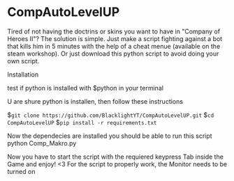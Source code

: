 # CompAutoLevelUP
Tired of not having the doctrins or skins you want to have in "Company of Heroes II"? The solution is simple. Just make a script fighting against a bot that kills him in 5 minutes with the help of a cheat menue (available on the steam workshop). Or just download this python script to avoid doing your own script.

Installation

test if python is installed with $python in your terminal

U are shure python is installen, then follow these instructions

$```git clone https://github.com/BlacklightYT/CompAutoLevelUP.git```
$```cd CompAutoLevelUP```
$```pip install -r requirements.txt```

Now the dependecies are installed you should be able to run this script
python Comp_Makro.py 

Now you have to start the script with the requiered keypress
Tab inside the Game and enjoy! <3
For the script to properly work, the Monitor needs to be turned on
